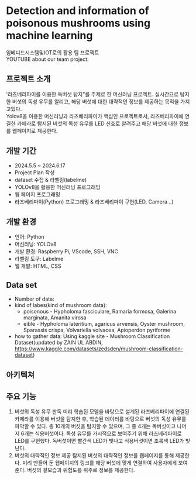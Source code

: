 # Detection and information of poisonous mushrooms using machine learning
임베디드시스템및IOT로의 활용 팀 프로젝트<br/>
YOUTUBE about our team project: 

## 프로젝트 소개
'라즈베리파이를 이용한 독버섯 탐지"를 주제로 한 머신러닝 프로젝트. 실시간으로 탐지한 버섯의 독성 유무를 알리고, 해당 버섯에 대한 대략적인 정보를 제공하는 목적을 가지고있다.<br/>
Yolov8을 이용한 머신러닝과 라즈베리파이가 핵심인 프로젝트로서, 라즈베리파이에 연결한 카메라로 탐지된 버섯의 독성 유무를 LED 신호로 알려주고 해당 버섯에 대한 정보를 웹페이지로 제공한다. 

## 개발 기간
 - 2024.5.5 ~ 2024.6.17
 - Project Plan 작성
 - dataset 수집 & 라벨링(labelme)
 - YOLOv8을 활용한 머신러닝 프로그래밍
 - 웹 페이지 프로그래밍
 - 라즈베리파이(Python) 프로그래밍 & 라즈베리파이 구현(LED, Camera ..)

## 개발 환경
- 언어: Python
- 머신러닝: YOLOv8
- 개발 환경: Raspberry Pi, VScode, SSH, VNC
- 라벨링 도구: Labelme
- 웹 개발: HTML, CSS

## Data set
- Number of data:
- kind of labes(kind of mushroom data):
  - poisonous - Hypholoma fasciculare, Ramaria formosa, Galerina marginata, Amanita virosa<br/>
  - eible - Hypholoma lateritium, agaricus arvensis, Oyster mushroom, Sparassis crispa, Volvariella volvacea, Apioperdon pyriforme
- how to gather data: Using kaggle site - Mushroom Classification Dataset(updated by ZAIN UL ABDIN, https://www.kaggle.com/datasets/zedsden/mushroom-classification-dataset)

## 아키텍쳐


## 주요 기능
1. 버섯의 독성 유무 판독
미리 학습된 모델을 바탕으로 설계된 라즈베리파이에 연결된 카메라를 이용해 버섯을 탐지한 후, 학습된 데이터를 바탕으로 버섯의 독성 유무를 파악할 수 있다.
총 10개의 버섯을 탐지할 수 있으며, 그 중 4개는 독버섯이고 나머지 6개는 식용버섯이다. 독성 유무를 가시적으로 보여주기 위해 라즈베리파이로 LED를 구현했다. 독버섯이면 빨간색 LED가 빛나고 식용버섯이면 초록색 LED가 빛난다.
2. 버섯의 대략적인 정보 제공
탐지된 버섯의 대략적인 정보를 웹페이지를 통해 제공한다. 미리 만들어 둔 웹페이지의 링크를 해당 버섯에 맞게 연결하여 사용자에게 보여준다.
버섯의 겉모습과 위험도를 위주로 정보를 제공한다. 
